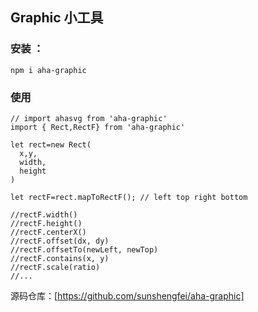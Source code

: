 ## Graphic 小工具

### 安装 ： 
```
npm i aha-graphic
```

### 使用

```
// import ahasvg from 'aha-graphic'
import { Rect,RectF} from 'aha-graphic'

let rect=new Rect(
  x,y,
  width,
  height
)

let rectF=rect.mapToRectF(); // left top right bottom

//rectF.width()
//rectF.height()
//rectF.centerX()
//rectF.offset(dx, dy)
//rectF.offsetTo(newLeft, newTop)
//rectF.contains(x, y)
//rectF.scale(ratio)
//...
```

源码仓库：[https://github.com/sunshengfei/aha-graphic]